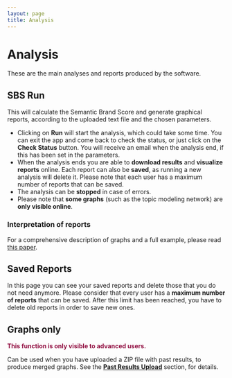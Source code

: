 ```yaml
---
layout: page
title: Analysis
---
```


# Analysis
These are the main analyses and reports produced by the software.

## SBS Run

This will calculate the Semantic Brand Score and generate graphical reports, according to the uploaded text file and the chosen parameters.

- Clicking on **Run** will start the analysis, which could take some time. You can exit the app and come back to check the status, or just click on the **Check Status** button. You will receive an email when the analysis end, if this has been set in the parameters.
- When the analysis ends you are able to **download results** and **visualize reports** online. Each report can also be **saved**, as running a new analysis will delete it. Please note that each user has a maximum number of reports that can be saved.
- The analysis can be **stopped** in case of errors.
- Please note that **some graphs** (such as the topic modeling network) are **only visible online**.

### Interpretation of reports
For a comprehensive description of graphs and a full example, please read <a href="https://arxiv.org/ftp/arxiv/papers/2001/2001.11479.pdf" target="_blank">this paper</a>.

## Saved Reports

In this page you can see your saved reports and delete those that you do not need anymore. Please consider that every user has a **maximum number of reports** that can be saved. After this limit has been reached, you have to delete old reports in order to save new ones.

## Graphs only
<span style="color:#900C3F">**This function is only visible to advanced users.**</span>

Can be used when you have uploaded a ZIP file with past results, to produce merged graphs. See the [**Past Results Upload**](upload.md#past-results-upload) section, for details.
